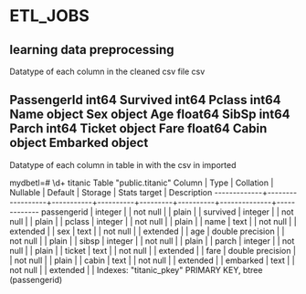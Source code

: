 # ETL_JOBS
learning data preprocessing
---------------------------------------------------------------------------------------------------------------------
Datatype of each column in  the cleaned csv file csv

PassengerId int64
Survived int64
Pclass int64
Name object
Sex object
Age float64
SibSp int64
Parch int64
Ticket object
Fare float64
Cabin object
Embarked object
--------------------------------------------------------------------------------------------------------------------
Datatype of each column in table in with the csv in imported


mydbetl=# \d+ titanic
                                         Table "public.titanic"
   Column    |       Type       | Collation | Nullable | Default | Storage  | Stats target | Description 
-------------+------------------+-----------+----------+---------+----------+--------------+-------------
 passengerid | integer          |           | not null |         | plain    |              | 
 survived    | integer          |           | not null |         | plain    |              | 
 pclass      | integer          |           | not null |         | plain    |              | 
 name        | text             |           | not null |         | extended |              | 
 sex         | text             |           | not null |         | extended |              | 
 age         | double precision |           | not null |         | plain    |              | 
 sibsp       | integer          |           | not null |         | plain    |              | 
 parch       | integer          |           | not null |         | plain    |              | 
 ticket      | text             |           | not null |         | extended |              | 
 fare        | double precision |           | not null |         | plain    |              | 
 cabin       | text             |           | not null |         | extended |              | 
 embarked    | text             |           | not null |         | extended |              | 
Indexes:
    "titanic_pkey" PRIMARY KEY, btree (passengerid)


